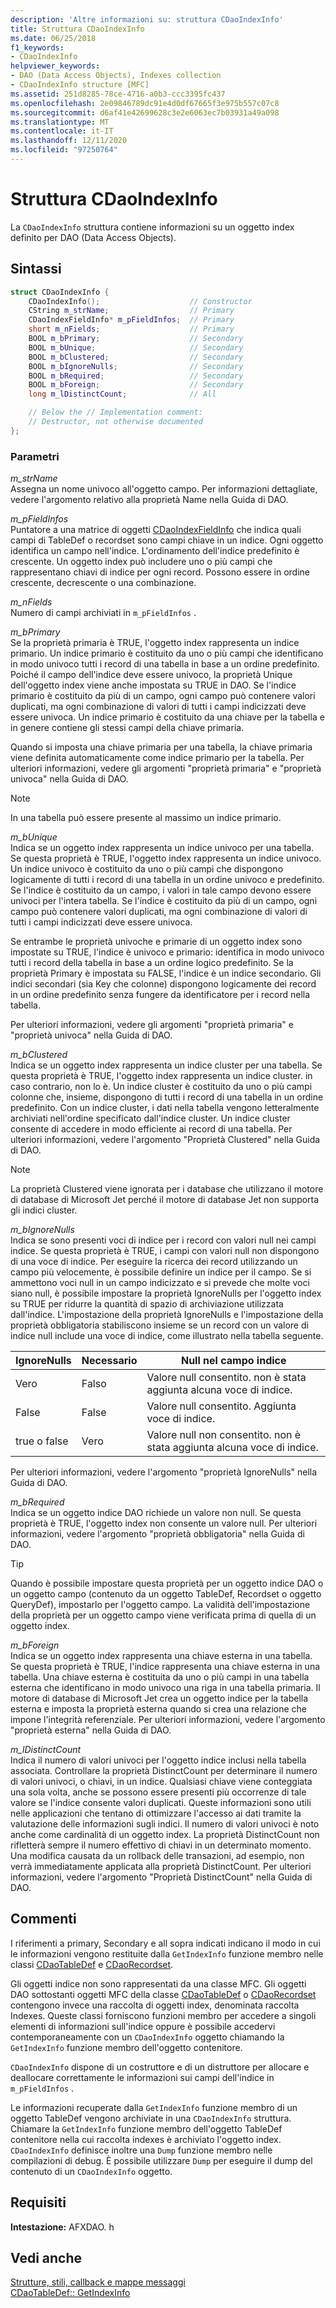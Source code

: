 ```yaml
---
description: 'Altre informazioni su: struttura CDaoIndexInfo'
title: Struttura CDaoIndexInfo
ms.date: 06/25/2018
f1_keywords:
- CDaoIndexInfo
helpviewer_keywords:
- DAO (Data Access Objects), Indexes collection
- CDaoIndexInfo structure [MFC]
ms.assetid: 251d8285-78ce-4716-a0b3-ccc3395fc437
ms.openlocfilehash: 2e09846789dc91e4d0df67665f3e975b557c07c8
ms.sourcegitcommit: d6af41e42699628c3e2e6063ec7b03931a49a098
ms.translationtype: MT
ms.contentlocale: it-IT
ms.lasthandoff: 12/11/2020
ms.locfileid: "97250764"
---
```

# <a name="cdaoindexinfo-structure"></a>Struttura CDaoIndexInfo

La `CDaoIndexInfo` struttura contiene informazioni su un oggetto index definito per DAO (Data Access Objects).

## <a name="syntax"></a>Sintassi

```cpp
struct CDaoIndexInfo {
    CDaoIndexInfo();                    // Constructor
    CString m_strName;                  // Primary
    CDaoIndexFieldInfo* m_pFieldInfos;  // Primary
    short m_nFields;                    // Primary
    BOOL m_bPrimary;                    // Secondary
    BOOL m_bUnique;                     // Secondary
    BOOL m_bClustered;                  // Secondary
    BOOL m_bIgnoreNulls;                // Secondary
    BOOL m_bRequired;                   // Secondary
    BOOL m_bForeign;                    // Secondary
    long m_lDistinctCount;              // All

    // Below the // Implementation comment:
    // Destructor, not otherwise documented
};
```

### <a name="parameters"></a>Parametri

*m_strName*<br/>
Assegna un nome univoco all'oggetto campo. Per informazioni dettagliate, vedere l'argomento relativo alla proprietà Name nella Guida di DAO.

*m_pFieldInfos*<br/>
Puntatore a una matrice di oggetti [CDaoIndexFieldInfo](../../mfc/reference/cdaoindexfieldinfo-structure.md) che indica quali campi di TableDef o recordset sono campi chiave in un indice. Ogni oggetto identifica un campo nell'indice. L'ordinamento dell'indice predefinito è crescente. Un oggetto index può includere uno o più campi che rappresentano chiavi di indice per ogni record. Possono essere in ordine crescente, decrescente o una combinazione.

*m_nFields*<br/>
Numero di campi archiviati in `m_pFieldInfos` .

*m_bPrimary*<br/>
Se la proprietà primaria è TRUE, l'oggetto index rappresenta un indice primario. Un indice primario è costituito da uno o più campi che identificano in modo univoco tutti i record di una tabella in base a un ordine predefinito. Poiché il campo dell'indice deve essere univoco, la proprietà Unique dell'oggetto index viene anche impostata su TRUE in DAO. Se l'indice primario è costituito da più di un campo, ogni campo può contenere valori duplicati, ma ogni combinazione di valori di tutti i campi indicizzati deve essere univoca. Un indice primario è costituito da una chiave per la tabella e in genere contiene gli stessi campi della chiave primaria.

Quando si imposta una chiave primaria per una tabella, la chiave primaria viene definita automaticamente come indice primario per la tabella. Per ulteriori informazioni, vedere gli argomenti "proprietà primaria" e "proprietà univoca" nella Guida di DAO.

> [!NOTE]
> In una tabella può essere presente al massimo un indice primario.

*m_bUnique*<br/>
Indica se un oggetto index rappresenta un indice univoco per una tabella. Se questa proprietà è TRUE, l'oggetto index rappresenta un indice univoco. Un indice univoco è costituito da uno o più campi che dispongono logicamente di tutti i record di una tabella in un ordine univoco e predefinito. Se l'indice è costituito da un campo, i valori in tale campo devono essere univoci per l'intera tabella. Se l'indice è costituito da più di un campo, ogni campo può contenere valori duplicati, ma ogni combinazione di valori di tutti i campi indicizzati deve essere univoca.

Se entrambe le proprietà univoche e primarie di un oggetto index sono impostate su TRUE, l'indice è univoco e primario: identifica in modo univoco tutti i record della tabella in base a un ordine logico predefinito. Se la proprietà Primary è impostata su FALSE, l'indice è un indice secondario. Gli indici secondari (sia Key che colonne) dispongono logicamente dei record in un ordine predefinito senza fungere da identificatore per i record nella tabella.

Per ulteriori informazioni, vedere gli argomenti "proprietà primaria" e "proprietà univoca" nella Guida di DAO.

*m_bClustered*<br/>
Indica se un oggetto index rappresenta un indice cluster per una tabella. Se questa proprietà è TRUE, l'oggetto index rappresenta un indice cluster. in caso contrario, non lo è. Un indice cluster è costituito da uno o più campi colonne che, insieme, dispongono di tutti i record di una tabella in un ordine predefinito. Con un indice cluster, i dati nella tabella vengono letteralmente archiviati nell'ordine specificato dall'indice cluster. Un indice cluster consente di accedere in modo efficiente ai record di una tabella. Per ulteriori informazioni, vedere l'argomento "Proprietà Clustered" nella Guida di DAO.

> [!NOTE]
> La proprietà Clustered viene ignorata per i database che utilizzano il motore di database di Microsoft Jet perché il motore di database Jet non supporta gli indici cluster.

*m_bIgnoreNulls*<br/>
Indica se sono presenti voci di indice per i record con valori null nei campi indice. Se questa proprietà è TRUE, i campi con valori null non dispongono di una voce di indice. Per eseguire la ricerca dei record utilizzando un campo più velocemente, è possibile definire un indice per il campo. Se si ammettono voci null in un campo indicizzato e si prevede che molte voci siano null, è possibile impostare la proprietà IgnoreNulls per l'oggetto index su TRUE per ridurre la quantità di spazio di archiviazione utilizzata dall'indice. L'impostazione della proprietà IgnoreNulls e l'impostazione della proprietà obbligatoria stabiliscono insieme se un record con un valore di indice null include una voce di indice, come illustrato nella tabella seguente.

|IgnoreNulls|Necessario|Null nel campo indice|
|-----------------|--------------|-------------------------|
|Vero|Falso|Valore null consentito. non è stata aggiunta alcuna voce di indice.|
|False|False|Valore null consentito. Aggiunta voce di indice.|
|true o false|Vero|Valore null non consentito. non è stata aggiunta alcuna voce di indice.|

Per ulteriori informazioni, vedere l'argomento "proprietà IgnoreNulls" nella Guida di DAO.

*m_bRequired*<br/>
Indica se un oggetto indice DAO richiede un valore non null. Se questa proprietà è TRUE, l'oggetto index non consente un valore null. Per ulteriori informazioni, vedere l'argomento "proprietà obbligatoria" nella Guida di DAO.

> [!TIP]
> Quando è possibile impostare questa proprietà per un oggetto indice DAO o un oggetto campo (contenuto da un oggetto TableDef, Recordset o oggetto QueryDef), impostarlo per l'oggetto campo. La validità dell'impostazione della proprietà per un oggetto campo viene verificata prima di quella di un oggetto index.

*m_bForeign*<br/>
Indica se un oggetto index rappresenta una chiave esterna in una tabella. Se questa proprietà è TRUE, l'indice rappresenta una chiave esterna in una tabella. Una chiave esterna è costituita da uno o più campi in una tabella esterna che identificano in modo univoco una riga in una tabella primaria. Il motore di database di Microsoft Jet crea un oggetto indice per la tabella esterna e imposta la proprietà esterna quando si crea una relazione che impone l'integrità referenziale. Per ulteriori informazioni, vedere l'argomento "proprietà esterna" nella Guida di DAO.

*m_lDistinctCount*<br/>
Indica il numero di valori univoci per l'oggetto indice inclusi nella tabella associata. Controllare la proprietà DistinctCount per determinare il numero di valori univoci, o chiavi, in un indice. Qualsiasi chiave viene conteggiata una sola volta, anche se possono essere presenti più occorrenze di tale valore se l'indice consente valori duplicati. Queste informazioni sono utili nelle applicazioni che tentano di ottimizzare l'accesso ai dati tramite la valutazione delle informazioni sugli indici. Il numero di valori univoci è noto anche come cardinalità di un oggetto index. La proprietà DistinctCount non rifletterà sempre il numero effettivo di chiavi in un determinato momento. Una modifica causata da un rollback delle transazioni, ad esempio, non verrà immediatamente applicata alla proprietà DistinctCount. Per ulteriori informazioni, vedere l'argomento "Proprietà DistinctCount" nella Guida di DAO.

## <a name="remarks"></a>Commenti

I riferimenti a primary, Secondary e all sopra indicati indicano il modo in cui le informazioni vengono restituite dalla `GetIndexInfo` funzione membro nelle classi [CDaoTableDef](../../mfc/reference/cdaotabledef-class.md#getindexinfo) e [CDaoRecordset](../../mfc/reference/cdaorecordset-class.md#getindexinfo).

Gli oggetti indice non sono rappresentati da una classe MFC. Gli oggetti DAO sottostanti oggetti MFC della classe [CDaoTableDef](../../mfc/reference/cdaotabledef-class.md) o [CDaoRecordset](../../mfc/reference/cdaorecordset-class.md) contengono invece una raccolta di oggetti index, denominata raccolta Indexes. Queste classi forniscono funzioni membro per accedere a singoli elementi di informazioni sull'indice oppure è possibile accedervi contemporaneamente con un `CDaoIndexInfo` oggetto chiamando la `GetIndexInfo` funzione membro dell'oggetto contenitore.

`CDaoIndexInfo` dispone di un costruttore e di un distruttore per allocare e deallocare correttamente le informazioni sui campi dell'indice in `m_pFieldInfos` .

Le informazioni recuperate dalla `GetIndexInfo` funzione membro di un oggetto TableDef vengono archiviate in una `CDaoIndexInfo` struttura. Chiamare la `GetIndexInfo` funzione membro dell'oggetto TableDef contenitore nella cui raccolta indexes è archiviato l'oggetto index. `CDaoIndexInfo` definisce inoltre una `Dump` funzione membro nelle compilazioni di debug. È possibile utilizzare `Dump` per eseguire il dump del contenuto di un `CDaoIndexInfo` oggetto.

## <a name="requirements"></a>Requisiti

**Intestazione:** AFXDAO. h

## <a name="see-also"></a>Vedi anche

[Strutture, stili, callback e mappe messaggi](../../mfc/reference/structures-styles-callbacks-and-message-maps.md)<br/>
[CDaoTableDef:: GetIndexInfo](../../mfc/reference/cdaotabledef-class.md#getindexinfo)
